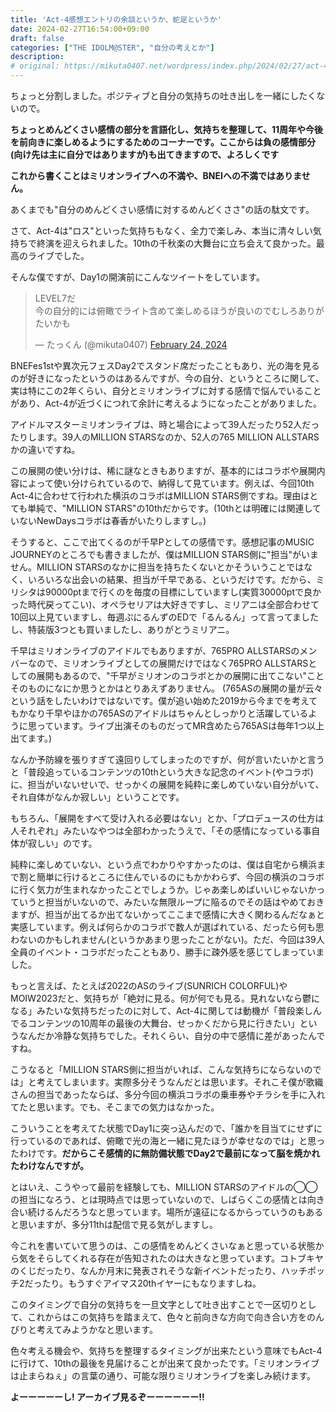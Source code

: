 ```yaml
---
title: 'Act-4感想エントリの余談というか、蛇足というか'
date: 2024-02-27T16:54:00+09:00
draft: false
categories: ["THE IDOLM@STER", "自分の考えとか"]
description:  
# original: https://mikuta0407.net/wordpress/index.php/2024/02/27/act-4_additional/
---
```


ちょっと分割しました。ポジティブと自分の気持ちの吐き出しを一緒にしたくないので。

**ちょっとめんどくさい感情の部分を言語化し、気持ちを整理して、11周年や今後を前向きに楽しめるようにするためのコーナーです。ここからは負の感情部分(向け先は主に自分ではありますが)も出てきますので、よろしくです**

**これから書くことはミリオンライブへの不満や、BNEIへの不満ではありません。**

あくまでも"自分のめんどくさい感情に対するめんどくささ"の話の駄文です。

さて、Act-4は"ロス"といった気持ちもなく、全力で楽しみ、本当に清々しい気持ちで終演を迎えられました。10thの千秋楽の大舞台に立ち会えて良かった。最高のライブでした。

そんな僕ですが、Day1の開演前にこんなツイートをしています。

<blockquote class="twitter-tweet"><p lang="ja" dir="ltr">LEVEL7だ<br>今の自分的には俯瞰でライト含めて楽しめるほうが良いのでむしろありがたいかも</p>&mdash; たっくん (@mikuta0407) <a href="https://twitter.com/mikuta0407/status/1761296456101843228?ref_src=twsrc%5Etfw">February 24, 2024</a></blockquote>

<script async src="https://platform.twitter.com/widgets.js" charset="utf-8"></script>

BNEFes1stや異次元フェスDay2でスタンド席だったこともあり、光の海を見るのが好きになったというのはあるんですが、今の自分、というところに関して、実は特にこの2年くらい、自分とミリオンライブに対する感情で悩んでいることがあり、Act-4が近づくにつれて余計に考えるようになったことがありました。

アイドルマスターミリオンライブは、時と場合によって39人だったり52人だったりします。39人のMILLION STARSなのか、52人の765 MILLION ALLSTARSかの違いですね。

この展開の使い分けは、稀に謎なときもありますが、基本的にはコラボや展開内容によって使い分けられているので、納得して見ています。例えば、今回10th Act-4に合わせて行われた横浜のコラボはMILLION STARS側ですね。理由はとても単純で、"MILLION STARS"の10thだからです。(10thとは明確には関連していないNewDaysコラボは春香がいたりしますし。)

そうすると、ここで出てくるのが千早Pとしての感情です。感想記事のMUSIC JOURNEYのところでも書きましたが、僕はMILLION STARS側に"担当"がいません。MILLION STARSのなかに担当を持ちたくないとかそういうことではなく、いろいろな出会いの結果、担当が千早である、というだけです。だから、ミリシタは90000ptまで行くのを毎度の目標にしていますし(実質30000ptで良かった時代戻ってこい)、オペラセリアは大好きですし、ミリアニは全部合わせて10回以上見ていますし、毎週ぷにるんずのEDで「るんるん」って言ってましたし、特装版3つとも買いましたし、ありがとうミリアニ。

千早はミリオンライブのアイドルでもありますが、765PRO ALLSTARSのメンバーなので、ミリオンライブとしての展開だけではなく765PRO ALLSTARSとしての展開もあるので、"千早がミリオンのコラボとかの展開に出てこない"ことそのものになにか思うとかはとりあえずありません。
(765ASの展開の量が云々という話をしたいわけではないです。僕が追い始めた2019から今までを考えてもかなり千早やほかの765ASのアイドルはちゃんとしっかりと活躍しているように思っています。ライブ出演そのものだってMR含めたら765ASは毎年1つ以上出てます。)

なんか予防線を張りすぎて遠回りしてしまったのですが、何が言いたいかと言うと「普段追っているコンテンツの10thという大きな記念のイベント(やコラボ)に、担当がいないせいで、せっかくの展開を純粋に楽しめていない自分がいて、それ自体がなんか寂しい」ということです。

もちろん、「展開をすべて受け入れる必要はない」とか、「プロデュースの仕方は人それぞれ」みたいなやつは全部わかったうえで、「その感情になっている事自体が寂しい」のです。

純粋に楽しめていない、という点でわかりやすかったのは、僕は自宅から横浜まで割と簡単に行けるところに住んでいるのにもかかわらず、今回の横浜のコラボに行く気力が生まれなかったことでしょうか。じゃあ楽しめばいいじゃないかっていうと担当がいないので、みたいな無限ループに陥るのでその話はやめておきますが、担当が出てるか出てないかってここまで感情に大きく関わるんだなぁと実感しています。例えば何らかのコラボで数人が選ばれている、だったら何も思わないのかもしれません(というかあまり思ったことがない)。ただ、今回は39人全員のイベント・コラボだったこともあり、勝手に疎外感を感じてしまっていました。

もっと言えば、たとえば2022のASのライブ(SUNRICH COLORFUL)やMOIW2023だと、気持ちが「絶対に見る。何が何でも見る。見れないなら鬱になる」みたいな気持ちだったのに対して、Act-4に関しては動機が「普段楽しんでるコンテンツの10周年の最後の大舞台、せっかくだから見に行きたい」というなんだか冷静な気持ちでした。それくらい、自分の中で感情に差があったんですね。

こうなると「MILLION STARS側に担当がいれば、こんな気持ちにならないのでは」と考えてしまいます。実際多分そうなんだとは思います。それこそ僕が歌織さんの担当であったならば、多分今回の横浜コラボの乗車券やチラシを手に入れてたと思います。でも、そこまでの気力はなかった。

こういうことを考えてた状態でDay1に突っ込んだので、「誰かを目当てにせずに行っているのであれば、俯瞰で光の海と一緒に見たほうが幸せなのでは」と思ったわけです。**だからこそ感情的に無防備状態でDay2で最前になって脳を焼かれたわけなんですが。**

とはいえ、こうやって最前を経験しても、MILLION STARSのアイドルの◯◯の担当になろう、とは現時点では思っていないので、しばらくこの感情とは向き合い続けるんだろうなと思っています。場所が遠征になるからっていうのもあると思いますが、多分11thは配信で見る気がしますし。

今これを書いていて思うのは、この感情をめんどくさいなぁと思っている状態から気をそらしてくれる存在が告知されたのは大きなと思っています。コトブキヤのくじだったり、なんか月末に発表されそうな新イベントだったり、ハッチポッチ2だったり。もうすぐアイマス20thイヤーにもなりますしね。

このタイミングで自分の気持ちを一旦文字として吐き出すことで一区切りとして、これからはこの気持ちを踏まえて、色々と前向きな方向で向き合い方をのんびりと考えてみようかなと思います。

色々考える機会や、気持ちを整理するタイミングが出来たという意味でもAct-4に行けて、10thの最後を見届けることが出来て良かったです。「ミリオンライブは止まらねぇ」の言葉の通り、可能な限りミリオンライブを楽しみ続けます。

**よーーーーーし! アーカイブ見るぞーーーーーー!!**

